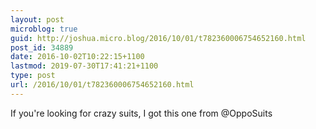 ```yaml
---
layout: post
microblog: true
guid: http://joshua.micro.blog/2016/10/01/t782360006754652160.html
post_id: 34889
date: 2016-10-02T10:22:15+1100
lastmod: 2019-07-30T17:41:21+1100
type: post
url: /2016/10/01/t782360006754652160.html
---
```

If you're looking for crazy suits, I got this one from @OppoSuits
